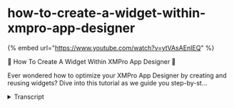 # how-to-create-a-widget-within-xmpro-app-designer
{% embed url="https://www.youtube.com/watch?v=ytVAsAEnIEQ" %}



🎥 How To Create A Widget Within XMPro App Designer 🎥

Ever wondered how to optimize your XMPro App Designer by creating and reusing widgets? Dive into this tutorial as we guide you step-by-st...
<details>
<summary>Transcript</summary>🎥 How To Create A Widget Within XMPro App Designer 🎥

Ever wondered how to optimize your XMPro App Designer by creating and reusing widgets? Dive into this tutorial as we guide you step-by-st...
so you want to use this particular

layout in a few other places as well you

can see I've selected it and I get a a

box at the top here if I click one of

these I can save widgets and what those

widgets are are items in here that can

have specific Styles um and items

allocated to them so what I'll be able

to do is I'll load a default widget

library in for you um um which has a lot

more examples um in it so this here is

our main demo environment and if I go

down you'll see I have access to a lot

more widgets in here so I'll have these

imported into your site so you can use

them as well and what these are is they

just allow you to very quickly

create um you know look and feel pieces

that you feel you are reusing a lot of

the time to to do that so that's that's

the other way that we we actually handle

that
</details>
